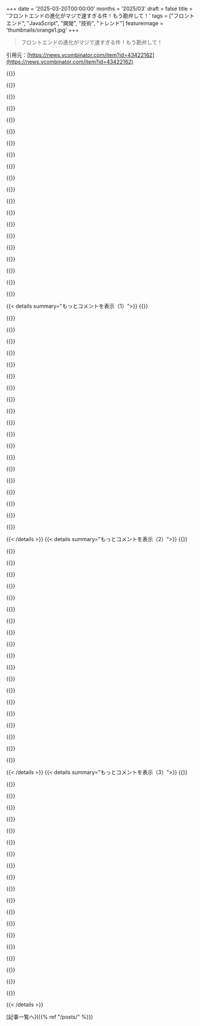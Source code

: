 +++
date = '2025-03-20T00:00:00'
months = '2025/03'
draft = false
title = 'フロントエンドの進化がマジで速すぎる件！もう勘弁して！'
tags = ["フロントエンド", "JavaScript", "開発", "技術", "トレンド"]
featureimage = 'thumbnails/orange1.jpg'
+++

> フロントエンドの進化がマジで速すぎる件！もう勘弁して！

引用元：[https://news.ycombinator.com/item?id=43422162](https://news.ycombinator.com/item?id=43422162)

{{<matomeQuote body="最近FEコードのビルドシステムをyarnからpnpmに乗り換える作業をしてるんだけど、普段はバックエンドエンジニアなんだよね。FEにちょっと手を出しただけで、マジで全部deprecatedになってるのが一番イライラするわ。2022年にapollo CLI使ってた？はい、deprecatedー。graphql-clientとかいう別の設定が必要で、同じオプション全部サポートしてないやつを学んでね！みたいな。古い方使ってpnpmのnode engineチェックをdisableにすればいいじゃんって話だけどさ。dependencyのpatch upgradeしたい？type signatureに頼ってたらご愁傷様！それもpin止めして、誰かがsignatureをアップデートしてくれるのを祈るしかない。何とか動くようになっても、インストール中にdeprecation warningが大量に出てくるのを見てるだけで気が滅入る。FE開発って、breaking changeとかdeprecationとかを積極的に受け入れすぎじゃない？Rustのプロジェクトを4年くらいやってるけど、サードパーティライブラリでminorなbreaking changeが数回あったくらいで、アプリケーションを大幅に変更する必要があったmajorなbreaking changeは1回だけだったよ。JSだと半年も経たないうちに何かを書き直さなきゃいけないってマジありえないわ。" userName="mplanchard" createdAt="2025-03-20T12:47:12" color="#45d325">}}

{{<matomeQuote body="＞FE開発全体がbreaking changeとかdeprecationを積極的に受け入れてるみたいだよね。<br>これってFEのインフルエンサーがめちゃくちゃ影響してると思うんだよね。FE界隈はSNSとかYouTube、Twitchとかを他の分野より積極的に活用してる気がする。インフルエンサーは常に新しいネタを提供してないと存在意義がないから、常に新しいものを追い求めるんだよね。カンファレンスも活発だし。FEとかJSのカンファレンスって、何かホットな新しいトピックを発表する競争みたいになってるし。FEの講座を売るのも大きな市場だしね。講座のクリエイターは、受講者に700ドルの動画講座を買ってもらわないといけないから、業界を古いものから新しいものへと移行させようと必死になるんだよ。" userName="Aurornis" createdAt="2025-03-20T16:08:32" color="#ff33a1">}}

{{<matomeQuote body="それめっちゃ面白いね。Web開発のインフルエンサーがそんなにデカい存在だって知らなかったわ。調べてみたら、マジで何百万人もフォロワーがいる人がいるんだね。個人的には、動画でコーディングを学ぶのはマジ無理。テキスト媒体じゃん。じっくり見て、考えて、コードを比較して、参照を辿って、関数を調べる時間が欲しいんだよね。動画形式が好きな人がいるのは別に驚かないけど、未だに理解できないんだよな。動画コンテンツで育って、それでコーディング始めたとしても、どこかのタイミングでテキストのドキュメントを参照する必要があるじゃん？そうなったら、テキストにこだわると思うんだけど、動画の方が面白いってことなのかな。" userName="ewzimm" createdAt="2025-03-20T16:31:33" color="">}}

{{<matomeQuote body="＞動画形式が好きな人がいるのは別に驚かないけど、未だに理解できない。<br>だよねー。でも、理由についてちょっと考えがあるんだよね。<br>あなたは本を読むのが早い？<br>私は平均よりは早いと思うよ。私がコーディングのトピックを動画で学ぶのが嫌いな理由の一つは、私の読むスピードに比べてマジで遅すぎるからなんだよね。playback speedを上げまくらないと理解できないし。検索性も悪いし、コードをコピーペーストできないし。アメリカでは読解力の低下が問題になってるらしいじゃん。読書スキルが低い人が増えてるから、動画で学ぶ効率がテキストと大差ないんじゃないかな。それに、読書スキルが低い人ほど読書嫌いな傾向があると思うから、動画は嫌なことを避けるための手段なのかもね。根拠はないけど、他の説明よりは納得できるかな。" userName="koreth1" createdAt="2025-03-21T00:21:45" color="#ff33a1">}}

{{<matomeQuote body="いや、通勤中とか、運転中とか、掃除中とか、ワークアウト中にaudioを聞けるじゃん。私は高いレベルのこととか、トピックの概要を掴むためにaudioが好きだよ。詳細を調べる時はtextを使うけどね。" userName="Swizec" createdAt="2025-03-21T00:54:14" color="">}}

{{<matomeQuote body="＞動画形式が好きな人がいるのは別に驚かない。<br>そういう“人”って、なりきり学生かプログラマーになりたいキッズでしょ。10年のキャリアの中で、Fireshipの動画で学んでるって言う人に会ったことないわ。" userName="wiseowise" createdAt="2025-03-20T17:14:03" color="">}}

{{<matomeQuote body="私はYouTubeのMCUの講義でデータベースの内部構造について学んだよ。マジで良かった。" userName="golergka" createdAt="2025-03-20T18:51:53" color="">}}

{{<matomeQuote body="例えばこれ。<br>https://remix.run/<br>こういう詐欺師が製品の講座を売ってるんだよ。未メンテのRemixアプリが会社にあったら、それは詐欺師が若手devを騙したってこと。<br>彼らはそれを宣伝しまくるんだ。<br>https://kentcdodds.com/blog/a-review-of-my-time-at-remix<br>https://kentcdodds.com/blog/why-i-love-remix<br>https://kentcdodds.com/courses<br>マジ詐欺。でも、ほとんどの人は良い人だから騙されちゃうんだよね。そして、こういうインフルエンサーが出てくる。彼らはcrypto詐欺と同じように顧客のDiscordを持ってる。<br>Edit: インフルエンサーについての議論で、有名な詐欺師を批判するのをdownvoteする理由がわからない。どのインフルエンサー？その話題が怖い？JS ecosystemの現状は偶然じゃない。<br>HNでもこういうのに騙されて、フロントエンドの問題についてblog postを書く人がいる。<br>https://news.ycombinator.com/item?id=39453767<br>(このスレッド全体が意図的なtestimonialのように見える。)<br>こういうの買うのやめよう。" userName="bloomingkales" createdAt="2025-03-20T17:21:29" color="#ff5c5c">}}

{{<matomeQuote body="Remixはマジで使いやすいと思うけどね。Web standardsを活用してるし(この記事がもっとやるべきだって主張してること)、講座を買わなくても無料で学べるし。講座を売ること自体は別に悪いことじゃないと思うけど、講座を売るために作られたわけじゃないよ。<br>でも、フロントエンドは変化が早すぎるし、frameworkが毎週のようにリリースされるってのは同意。" userName="flufluflufluffy" createdAt="2025-03-20T18:30:47" color="#38d3d3">}}

{{<matomeQuote body="いや、Web standards使ってないでしょ。他のframeworkと同じように独自のmental modelとかgotchaがあるじゃん。" userName="nullpoint420" createdAt="2025-03-20T19:20:55" color="">}}

{{<matomeQuote body="RemixはサーバーサイドレンダリングとSPAをいい感じにつなぐし、ほとんどWeb標準でできてるからマジですごいんだよね。クライアントサイドJSがなくてもRemixアプリは動くし。完璧じゃないけど、メリットはたくさんあるよ。フロントエンドの苦労はマジであるけど、「Webは1999年が最高だったんだから変えるな！」みたいな意見はつまんないし、怠慢だと思う。問題解決のために協力して、流行を追うのも、改善の余地がないフリをするのもやめようぜ。" userName="uhoh-itsmaciek" createdAt="2025-03-20T19:56:00" color="#38d3d3">}}

{{<matomeQuote body="＞mostly with web standards<br>マジでこれな。React Router v6をレガシーなフレームワークとかアプリに統合するときに苦労するんだよね。全部React Router v6にするなら最高だと思うけど。うちの会社じゃRemixとGraphQL Federationに移行してて、めっちゃ大変なんだわ。ExtJSからJQuery、JQueryからReactのクラスコンポーネントとか、色々終わってない移行がいっぱいあってさ。マジで６個くらいのフロントエンド技術を同時に知ってないといけないのが苦痛。しかも、変な自作のコードがいっぱいあるし。" userName="nullpoint420" createdAt="2025-03-20T22:08:02" color="">}}

{{<matomeQuote body="Kent C. Doddsの教材の質は知らないけど、Remixとの関係は短かったみたいだよ。彼が売ってるコースはRemix（オープンソースプロジェクトとか会社）とは関係ないみたいだし。ちなみに、RemixはReact Routerの開発者が作ったオープンソースプロジェクトで、React Routerをもっと便利にするためのものなんだって。React Routerはめっちゃ使われてるJavaScriptライブラリだし、オンラインコースで稼ごうとする詐欺師が作ったものとは全然違うよ。" userName="tshaddox" createdAt="2025-03-20T18:25:15" color="">}}

{{<matomeQuote body="RemixがShopifyに売られた時、Kent C. Doddsもお金もらってんのかな？もしそうなら、Remixを宣伝するときにそれを言わないのはちょっと怪しいよね。いい人だけど、そこは気になるんだよな。" userName="cmgriffing" createdAt="2025-03-20T20:47:41" color="">}}

{{<matomeQuote body="6000件以上のコミットがあって、10時間前にも更新されてるリポジトリを「ただの詐欺」って言うのはフェアじゃないと思うな。" userName="numinoid" createdAt="2025-03-20T17:29:12" color="">}}

{{<matomeQuote body="それが関係あるとは思えないな。詐欺っていうのは、何も提供せずに価値を搾取することだろ。Remixとそれに関連するコースを作った時間で、Reactのコースを作った方がずっと儲かるはずだ。Remixが間違ってる、とか、ダメなフレームワークだ、っていうのは詐欺とは違うと思う。DenoはNodeと同じ作者で、有料プロダクトがあるから詐欺なのか？俺はそう思わないけど。Remixが詐欺目的で作られたって意見には反対だな。Kentほどの人がお金を稼ぐ方法はいくらでもあるのに。" userName="numinoid" createdAt="2025-03-20T17:55:10" color="#45d325">}}

{{<matomeQuote body="昔は、”インフルエンサー”って言ったら、コピープロテクトを解除したり、ローディング画面にイントロを追加したり、ハードウェアじゃ無理だと思われてたアニメーションを作ったりできる人が、匿名グループのハンドルネームで活動してたんだよな。口コミはテープとかフロッピーで、BBSとかで広まってたし。今は、他人のやったことにコメントしたり、単機能のパッケージを作るだけ。" userName="pjmlp" createdAt="2025-03-20T17:20:43" color="">}}

{{<matomeQuote body="確かに、今のテックインフルエンサーになるハードルはめちゃくちゃ低いけど、今まで以上に難しくなってるよね。運ゲー要素が強くなってるってことかも。最近のテックインフルエンサーは、頭もいいし資格もあるけど、特定の分野の専門家ってわけでもないし、革新的でもない。アルゴリズムに選ばれた人たちって感じ。" userName="jongjong" createdAt="2025-03-20T21:58:10" color="#38d3d3">}}

{{<matomeQuote body="＞運ゲー要素が強くなってるってことかも<br>いや、運じゃないよ。カリスマ性だよ。パフォーマンス能力とか、場合によっては道化を演じるスキルとか。人に好かれる才能があるんだよ。学べるけど、プログラミングみたいに一生ものだよ。プログラミングと同じで、生まれつき得意な人もいるけどね。俺は即興演劇と道化の訓練を6年もしてるから、PrimagenとかJoe Roganが何やってるか詳しく説明できるけど、真似できない。前よりは上手くなったけど、彼らのレベルには全然及ばない。" userName="josephg" createdAt="2025-03-21T01:04:15" color="#ff33a1">}}

{{<matomeQuote body="最近になってdevインフルエンサーの動画を見るようになったんだけど（結構楽しい！）、PrimeagenとTheoくらいしか知らないんだよね。おすすめの人がいたら教えてほしいな。どんな人に注目して、何を無視すべきか、自分なりのモデルを作りたいんだ。" userName="ninininino" createdAt="2025-03-20T17:16:47" color="">}}

{{< details summary="もっとコメントを表示（1）">}}
{{<matomeQuote body="Primeはほとんどアンチインフルエンサーだよ。依存関係を増やさないことを推奨することが多いし。AIブームをからかいながら、最新リリースをちゃんとレビューして、コードを学ぶべきだって言ってる。ここで議論されてるようなインフルエンサーとは全然違うと思う。" userName="viraptor" createdAt="2025-03-20T22:09:24" color="#45d325">}}

{{<matomeQuote body="一番ヤバいのは、それがJS/HTMLの上に構築されてるってことだよね。JS/HTMLって、実はすごく安定した技術なのに。15年前に書いた5KLOCのvanilla JSのWebアプリが、一行も変更せずに10人くらいに毎日使われてるんだぜ。Win32アプリよりも長持ちしてる！フロントエンドの変更は、ほとんどが政治的・組織的な問題だと思う。" userName="0x000xca0xfe" createdAt="2025-03-20T15:14:28" color="#785bff">}}

{{<matomeQuote body="数年前に同じことやったけど、マジで面白かったよ。毎週のように変わるReactの依存関係から解放されただけじゃなくて、パフォーマンスも大幅に向上したし（何倍も速くなった）、コードの行数も減ったし、フレームワークのせいで発生した問題を回避する必要がなくなったから、コードもシンプルになったんだよね。Webプラットフォームを長年学んできたから、ライブラリに頼らずに組み込み機能を使えたから簡単だったんだけど、若い開発者はReactしか知らないから、IE6時代の考え方から抜け出せないんだよね。だから生産性は上がるんだけど、依存関係が増えまくって、乗り換えるコストが高くなっちゃうんだ。" userName="acdha" createdAt="2025-03-20T21:07:26" color="#45d325">}}

{{<matomeQuote body="＞若い開発者はReactしか知らないから、IE6時代の考え方から抜け出せないんだよね<br>IE6の最終リリース：2008年<br>IE6をみんなに使わせないようにするキャンペーン：2009年<br>Microsoftがそのキャンペーンに参加：2011年<br>Reactの最初のリリース：2013年" userName="thaumasiotes" createdAt="2025-03-20T22:07:47" color="">}}

{{<matomeQuote body="安定してるから、古いReactとかKnockoutのアプリは、一行も変えなくてもエンドユーザーは問題なく使えるんだよね。不安定なのは、ツール周りとか依存関係の方。BroccoliとBowerを使ってるプロジェクトに戻るのは悪夢だよ。しかも、それってほんの数年前の話。パッケージのバージョンとHomebrewの依存関係の組み合わせを特定しないといけないんだ。" userName="lelandfe" createdAt="2025-03-20T16:02:17" color="#ff5733">}}

{{<matomeQuote body="＞JSの世界では、半年も経たないうちに何かを書き直さないといけない気がする。マジありえない。<br>いや、そんなことないよ。自制心を持って、プロジェクトに取り込むものをちゃんと吟味すればいいんだよ。vanilla JS/jQueryの時代は、”依存関係の管理”って言ったら、.jsファイルをvendor/ディレクトリにコピペするだけだった。それがnodejs/npmが出てきて、モジュールを自分でプログラムせずにダウンロードしろって言われるようになった。でも、その時点で、数千行の隠れたコードを抱えるよりも、自分でコードを書いて、ボランティアにアウトソースすることに疑問を持つ人も多かったんだよね。プロジェクトをちゃんと管理すれば、目に見えない部分を肥大化させずに済むよ。そのためには、自制心を持って、「このライブラリのこの関数だけが必要だから、ライブラリ全体に依存するんじゃなくて、関数をコピペしてテストを追加しよう」って考えに戻る必要がある。だから、これは人とプロセスの問題であって、JavaScriptの問題じゃないんだよね。JS開発者の中には、この問題に悩まされてない人もたくさんいるし。" userName="diggan" createdAt="2025-03-20T13:53:48" color="#ff5c5c">}}

{{<matomeQuote body="わかるー。気をつければ避けられるけど、JavaScriptの問題って気がするな。少なくとも他の言語よりは。変化を受け入れる文化って感じ。マイナーなライブラリから主要なフレームワークまで、RustとかC++、Pythonよりも破壊的な変更がJSの方が多くない？Emacs Lispはアップグレードしても変更しなくていいし、サードパーティのライブラリも滅多にdeprecatedにならないし、丁寧だよね。JSのコードベースを数ヶ月放置すると、今のツールでビルドできなくなったり、セキュリティの脆弱性を修正するためのアップグレードがマジで大変なことになる可能性あるし。" userName="mplanchard" createdAt="2025-03-20T14:03:27" color="">}}

{{<matomeQuote body="JSのUIエコシステムは、AndroidとかiOSみたいなUIエコシステムと比較するべきだよ。UIのない環境じゃなくてさ。ReactとSwiftUIを比べるとかさ。SwiftUIは常に変化してて、破壊的で、まだベータ版みたいな状態が10年続いてるのに、特定のAppleのハードウェアとソフトウェアでしか動かないし。大抵UIKit/Cocoaでもアプリの一部を作る羽目になるし。Reactの方が安定してるって。HTML/JSしか触ったことない人は、恵まれてることに気づいてないんだよ。UI技術の普遍的な難しさをJS特有の問題だと思い込んで、他の環境の方が良いと思い込んでるんだ。" userName="hombre_fatal" createdAt="2025-03-20T16:49:46" color="#ff5733">}}

{{<matomeQuote body="＞JSのUIエコシステムはAndroidやiOSと比べるべき<br>＞HTML/JSしか触ったことない人は恵まれてることに気づいてない<br>Delphi/Free Pascalは20年前のコードがちょっと修正すれば今でもコンパイルできるし、Qtは30年以上開発・メンテされてて、今6th major releaseだし、Win32とかMFC、WinForms、WPFもあるのにね。マジJSエコシステムがあってよかったー。それなしでどうやって生きてきたのか想像もできないわ。" userName="wolvesechoes" createdAt="2025-03-20T17:57:21" color="">}}

{{<matomeQuote body="一方で、React + たくさんのライブラリを使えば、複雑なグラフィックス関連のアプリを数日で書けるんだよね。Win32 APIで同じことをするのに、2005年は数ヶ月かかったよ。Reactによる開発速度はマジでヤバい。" userName="cyberax" createdAt="2025-03-20T19:01:02" color="#ff5c5c">}}

{{<matomeQuote body="フロントエンド開発とかNPM固有の問題じゃないと思うけど、JavaScriptのエコシステム、特にReact周りの文化的な問題だと思う。2015年頃に、みんながコードを学ぶように勧められて、特にJavaScriptとReactを教えるコーディングブートキャンプを通して学んだのが原因かな。同時に、オープンソースへの熱意と、Githubをソフトウェアエンジニアとしての最初の仕事を得るための、より良いLinkedinのようなものとして使うのが流行ったんだよね。<br>その結果、多くの人が'is-odd'のようなくだらないパッケージを作って使ったんだよね。コーディングは簡単だけど危険がいっぱいだから、真剣に取り組むなら使うべきだ、みたいな。" userName="mablopoule" createdAt="2025-03-20T15:53:59" color="">}}

{{<matomeQuote body="最悪なのは文化的な側面だよね。このdeprecatedと破壊的な変更地獄は、何百万ものミクロな選択の結果なんだ。「MultiselectDropdownをMultiSelectButtonDropdownにリネームしよう！コンポーネントのAPIも完全に新しいものに変えちゃおう！クールじゃん！」みたいな。互換性を破壊することのコストを理解する文化がないんだよね。Goは後方互換性の約束があるから、Goのライブラリ開発者の互換性に対する姿勢に影響を与えていると思う。10年前に書いたコードが最新のGoバージョンで完璧にコンパイルされて動くのは素晴らしい体験だよ。<br>JS/Web地獄から抜け出すためにFlutterに乗り換えたんだ。ほとんどのWebスタックの複雑さを忘れられたけど、”パッケージを壊してもOK”みたいな文化がDartエコシステムにも忍び寄ってきててマジ勘弁。" userName="divan" createdAt="2025-03-20T17:03:23" color="#45d325">}}

{{<matomeQuote body="JSの文化的な問題は、どの組織もJSを必要としているってことが原因だと思う。その結果、ジュニア/ミッドレベルの開発者が大量にいるし、自然とハイプサイクルが起こりやすいんだよね。もうほとんどの組織はJSスキルで人を雇うべきじゃないんじゃないかな。バックエンドエンジニアを雇って、プログレッシブエンハンスメントされたUIを書くように訓練した方がいいんじゃないかな。" userName="evantbyrne" createdAt="2025-03-20T18:05:08" color="">}}

{{<matomeQuote body="主にフロントエンドエンジニアで、Pythonもやってるけど、マジで同じ気持ち。Pythonはdeprecatedとアップグレード不可能なライブラリと依存関係の寄せ集めだよ。フロントエンドの方がマシだよー。少なくともフロントエンドは、TypeScriptと制限された言語のおかげで被害の範囲が限られてるし。Pythonはマジで何でもできるから、ライブラリ作者も何でもやるんだよ。モジュールのインポート方法を変えたい？どうぞ！メタクラスを作ってクラスの前提を全部ぶっ壊したい？楽しんで！静的型付けが役に立つと思う？無理ゲー。Partial＜T＞みたいなことすらできないし、2つのオブジェクトが同じ型であることを静的にアサートできないし。<br>ライブラリが変わることに文句言ってるけど、Python 2 -> 3の移行はマジでヤバくて、前にいた会社は100M行のPythonモノリスを3にアップグレードする予定はなかったよ。SqlAlchemy 1 -> 2は8段階の移行が必要で、全部書き直さないといけないし。Reactがhooksを追加しただけで文句言うとかマジ？<br>フロントエンドのトレッドミルについての記事はたくさんあるのに、逆のことは誰も文句言わないのなんで？" userName="johnfn" createdAt="2025-03-21T03:55:07" color="#ff5c5c">}}

{{<matomeQuote body="だからEmber.jsが大好きなんだよね。残念ながら、人気は落ちちゃったけど（Reactより100万行のレンダリングが遅いとか、ロード時間が長いとかの理由で）、安定したエコシステムを構築したんだよね！他のフロントエンドライブラリでは、こんなにも安定性と安全なアップグレードに力を入れているのを見たことがないよ。" userName="gtsop" createdAt="2025-03-20T13:05:21" color="#45d325">}}

{{<matomeQuote body="え、今はpnpmを使うべきなの？yarnはどうなったの？npmの何が悪いの？半年くらい目を離したら、インストーラまで変わってるじゃん。npxって何？" userName="fragmede" createdAt="2025-03-20T13:03:14" color="">}}

{{<matomeQuote body="エンジニアなら、コアなWeb技術を理解してれば市場価値を高く保てるってことだね。<br>フロントエンド20年やってきて、色んな変化を見てきたから言えるけど、コア技術を知ってる方がエンジニアとして成長できるのは間違いない。でも、それが就職に有利かっていうと、ちょっぴり疑問。採用担当者はパターン認識しがちだからね。<br>結局、市場価値を上げるにはReactを使いこなせないと厳しい。それが基本で、他の知識はReactができてからって感じかな。著者の意図を誤解してたらごめんね。" userName="localghost3000" createdAt="2025-03-20T15:54:43" color="">}}

{{<matomeQuote body="Webの基礎技術を深く理解してることはめっちゃ重要で、特に大企業じゃ高く評価されるよ。フレームワークなんて engineers からしたら minor detail だからね。すぐに使いこなせるし。だから、深い知識があれば高い市場価値を得られると思う。<br>ただ、君の言うこともわかる。特にコンサルとか契約の仕事だとね。採用担当者の隣で見てると、使いたい技術を知らない人は即落とされる。テクニカルアーキテクトでも同じだよ。スキルがあっても、技術を ramp up するのが嫌なんだって。<br>だから、常に最新技術を追いかけないと、履歴書はゴミ箱行きだよ。" userName="Jcampuzano2" createdAt="2025-03-20T17:05:12" color="#45d325">}}

{{<matomeQuote body="「コア」ってのは「ライブラリなし」って解釈してるよ。ブラウザとHTMLファイルだけで何ができるかってこと。<br>MDNを調べてみるといいかも。<br>dialogって知ってる？<br>＞https://developer.mozilla.org/en-US/docs/Web/HTML/Element/di...<br>MutationObserverは？<br>＞https://developer.mozilla.org/en-US/docs/Web/API/MutationObs...<br>URLは？<br>＞https://developer.mozilla.org/en-US/docs/Web/API/URL_API" userName="tylerchurch" createdAt="2025-03-21T02:20:46" color="#785bff">}}

{{<matomeQuote body="MutationObserverの例を見たんだけどさ。<br>＞if (mutation.type === ”childList”) {<br>＞  console.log(”A child node has been added or removed.”);<br>＞}<br>DOMの変更って、ページのコード以外で起こることある？もしコードが変更したなら、MutationObserverの処理も一緒にやるんじゃない？<br>フロントエンド開発は未経験なんだけど、管理ページを作る必要があって。便利で、時代遅れにならない軽量なフレームワークってないかな？" userName="DidYaWipe" createdAt="2025-03-21T03:37:28" color="">}}


{{< /details >}}
{{< details summary="もっとコメントを表示（2）">}}
{{<matomeQuote body="＞How can such changes occur to the DOM that aren't brought about by other code on the page? And if other code on the page brought them about, why didn't it also perform whatever the MutationObserver is doing?”<br>君の言うとおり、それでもいいんだけど、MutationObserverは複雑さを減らすために使えるよ。「divの中身が変わったら、これをする」って感じで、変化の可能性を全部考えなくてもいいんだ。<br>フレームワークはどれも便利だって言うけどね…！<br>便利そうなのは：<br>・Polyfills：標準APIを使って、ブラウザ間の互換性を保つ。<br>・Web components：JSモジュールをHTMLタグみたいに使えるようにするもの。Litが良いらしい。<br>・Vite：HTMLとかJSをまとめてくれる。高速で信頼性も高い。色んなフレームワークで使われてる。" userName="iainmerrick" createdAt="2025-03-21T12:54:05" color="#785bff">}}

{{<matomeQuote body="ユーザー操作でHTMLがDOMに追加されたとするじゃん？その要素にイベントリスナーを付けたい場合、MutationObserverが要素の追加を検知して、リスナーを付けたり外したりできる。初期化コードは一回書けばOK。" userName="hecanjog" createdAt="2025-03-21T13:59:47" color="#785bff">}}

{{<matomeQuote body="＞How can such changes occur to the DOM that aren't brought about by other code on the page?”<br>・別のチームとか第三者が書いたコードかもしれない<br>・ブラウザ拡張とか bookmarklet が MutationObserver を設定してるかもしれない" userName="joestrouth1" createdAt="2025-03-21T14:01:57" color="">}}

{{<matomeQuote body="UIパターンがあって、要素のスタイルや操作を定義したいとする。ビジネスロジックにそれをさせたくないから、特定の要素を検出するデコレーターを使うと楽になる。（アーキテクチャの経験からの理論的な例だよ）" userName="ivan_gammel" createdAt="2025-03-21T09:16:50" color="">}}

{{<matomeQuote body="DOM、events、CSS、WCAG。TypeScriptならtypeとinterface。NodeならNodeのドキュメントにあるライブラリシステム。それだけだよ。<br>ビルドツールは必要ない。自分で作れるし。" userName="austin-cheney" createdAt="2025-03-21T09:56:06" color="">}}

{{<matomeQuote body="DOMとかeventsとかCSS、WCAGか。TypeScriptやりたいならtypeとかinterfaceキーワード見ればいいし、NodeならNodeのドキュメントのライブラリシステム見ればOK。マジこれだけ。<br>build toolsなんて言ってないし。自分でサクッと作れるし、フレームワークのくだらないこと全部いらない。マジでそれって不安な人が使うか、遅くなるだけだぜ。" userName="austin-cheney" createdAt="2025-03-21T10:01:04" color="">}}

{{<matomeQuote body="30年この業界にいるけど、FEで最高の仕事もいくつかやったし、Reactのプロジェクトやったの去年が初めてなんだよね。俺が変なのかな？React知らなくても困ったことないんだよね。「table stakes」って言い過ぎじゃね？" userName="colordrops" createdAt="2025-03-20T16:41:19" color="#785bff">}}

{{<matomeQuote body="そりゃ「30年の経験」ってのは、履歴書に書いてあるスキルよりも有利に働くことが多いだろうけどさ。ジュニアとかミドルレベルの開発者が自分の能力を示す方法とは違うと思うんだよね。特に応募者がめっちゃ多い時は、パターンマッチングが普通になっちゃってるし。" userName="CognitiveLens" createdAt="2025-03-20T19:38:39" color="">}}

{{<matomeQuote body="俺が今まで働いたところ全部、基本的なCSの知識とかweb標準よりも、フレームワークの専門知識を重視するのを嫌がってたな。そんなに珍しいことじゃないと思うけど。Reactのスキルがあるって言うのは悪いことじゃないけど、それを履歴書全体にしちゃう人もいるよね。" userName="colordrops" createdAt="2025-03-21T00:35:28" color="#38d3d3">}}

{{<matomeQuote body="反論：15年の経験（C++が10年、Angular/Vueが5年）がある同僚が2年も職がないんだよね。Reactの経験がないから。地元の企業は誰も雇ってくれないし（EUの中規模のテックハブ都市）。近いうちに引っ越さないといけないかも。" userName="jakub_g" createdAt="2025-03-21T07:57:52" color="">}}

{{<matomeQuote body="FEの仲間には、APIデザインとかUnix tooling、ネットワーク、テストとか、他のたくさんのことを学んでほしいな。同じことを何度もフレームワークを学び直すんじゃなくて。" userName="coffeebeqn" createdAt="2025-03-20T17:13:53" color="#785bff">}}

{{<matomeQuote body="＞事実として、”市場価値”を最大化したいなら、Reactがめっちゃ得意じゃないといけない。<br>ある意味そうだけど、フルスタックエンジニアは”市場価値”のトップには遠く及ばない。フロントエンドの給料には上限がある。ある程度進むと、もうUIを作る必要はなくなる。" userName="ForTheKidz" createdAt="2025-03-21T07:18:17" color="">}}

{{<matomeQuote body="俺もFEで10年以上、開発経験は20年以上だけど、あなたに同意するよ。<br>ほとんどの企業は、大企業でも、基本的なことを気にしないし、それについて質問もしないし、そういう人を雇わない。「Reactが得意」とか「Next.jsの経験が豊富」とかで判断する。基礎はスクラッチで構築するならいいけど、企業はほとんどそんなことしない。既にあるエコシステムが大きくてドキュメントが充実しているものを使う。それらが得意になれば雇われやすい。基礎は後から学べる。" userName="vlucas" createdAt="2025-03-24T16:10:43" color="#ff5733">}}

{{<matomeQuote body="面接で、特定のフレームワークの経験があるか聞かれたって話を直接聞いたことがあるよ。その人はFEの経験もあって、似たようなフレームワークを使ったことがあったのに、結局、その特定のフレームワークの経験がないって理由で落とされたらしい。<br>だから、基礎も大事だと思うけど、雇われ続けたいなら、それがベストな方法じゃないってのもわかる。" userName="skwee357" createdAt="2025-03-21T14:52:14" color="#ff33a1">}}

{{<matomeQuote body="わかるー。そういうフレームワークって独自のパラダイムとか抽象化を追加してくるから、Webのコアな標準を気にしなくても良くなっちゃうんだよね。でもそれって機会損失でもあると思ってて。標準も進化してるのに、多くのWeb開発者は2015年で止まってて、AngularとかReact、Bootstrapとか使ってるし。CSSだってoklchカラーとか変数とかレイヤーとか色々あるのにね。会社とかデザイナーも、フレームワークに縛られて、今できることを活かせてないんじゃないかな。React Nativeとかもそう。OSとかツールを理解せずに使っちゃうから、widgetとかlive activitiesみたいな機能が作れないんだよね。最高のアプリ体験を提供したいなら、専用のアプリ開発者とデザイナーが必要だよ。" userName="Cthulhu_" createdAt="2025-03-21T16:38:06" color="#45d325">}}

{{<matomeQuote body="いっそのこと、フレームワークを使わないのはどう？HTML5とCSSとVanilla JSで十分できることたくさんあるよ。最初から「フレームワークを選ぼう」ってなるのは間違いだと思うな。大規模なSPAなら別だけど。確かに、フレームワークを使えば無料で手に入るものを自分で書く必要はあるけど、長い目で見ればアップグレードの苦労がない分、むしろ楽だよ。" userName="speleding" createdAt="2025-03-21T12:23:46" color="#38d3d3">}}

{{<matomeQuote body="UIなんてなくても、ASCIIで数字の表を表示するだけで価値を最大化してきた人たちはたくさんいるよ。Perplexityみたいな検索サービスがAPIを食い荒らすようになるだろうし、UIなんて誰も気にしなくなるって。みんな自分のためにデータを見たいんだよ。UIが革新されたのは90年代のreactive-functional-spreadsheetsが最後かな。HTML/ブラウザも一時期はそうだったけど、すぐにsoc．net．brosに悪用されて、結局クローズドなアプリがオープンなインフラの上で動くようになっただけ。" userName="larodi" createdAt="2025-03-21T13:32:43" color="">}}

{{<matomeQuote body="＞どんなフレームワークを選んでも5年後には廃れるよ。<br>フロントエンドエンジニアじゃないんだけど、Reactを10年くらい使ってるよ。Svelteに移行する動きもあるけど、SvelteがReactを超える頃には、それくらい時間が経ってると思う。Angularもそのうち廃れるかもしれないけど、Reactより前からあるし。フロントエンドの進化は早いけど、そこまで酷くないよ。地味な選択をすれば、地味な結果になるってこと。" userName="jchw" createdAt="2025-03-20T15:51:21" color="">}}

{{<matomeQuote body="＞Angularが廃れるかもって話、それは正しいけど、見落としてる点もあると思う。Angular1と2は全く別物だったし。Angular自体も大きく変わってる。standalone componentsとか、新しいtemplate syntaxとか、signalsとか。Reactもそう。functional componentsとhooksが出てきて、パラダイムシフトが起きた。SSRが流行ったと思ったら、SPAになって、またSSRに戻ったりね。" userName="moooo99" createdAt="2025-03-20T19:30:45" color="#ff5733">}}

{{<matomeQuote body="Angular 2がAngular 1と全然違うってのは同意。Angularは安定してなかったし。Reactは初期のリリースを0．xとしてたけど、Angularはv4くらいまで不安定だったと思う。functional componentsは昔からあったけど、hooksはちょっと後から来た感じ。互換性があるのが大事だよね。class componentsも使い続けられるし。" userName="jchw" createdAt="2025-03-20T19:59:31" color="">}}


{{< /details >}}
{{< details summary="もっとコメントを表示（3）">}}
{{<matomeQuote body="Angularの新しいバージョンってサポートがすぐ終わっちゃうから、うちのTLMトラッカーじゃリリース初日からもうリスク扱いだよ！" userName="samspot" createdAt="2025-03-21T16:15:51" color="#ff5733">}}

{{<matomeQuote body="それ、マジで問題だよね。LTSバージョンってことなのに12ヶ月しかサポートないとか短すぎ。" userName="moooo99" createdAt="2025-03-21T23:34:08" color="">}}

{{<matomeQuote body="今のReactって10年前のReactと全然違うじゃん。別のフレームワークって言ってもいいくらい。だから、そういう面もあるよね。" userName="eximius" createdAt="2025-03-20T21:06:21" color="">}}

{{<matomeQuote body="今のReactはhooksとか使うのが主流だけど、昔ながらのクラスベースのコンポーネントもまだ使えるし、新しいのと混ぜて使えるから徐々に移行できるんだよね。deprecationもいくつかあったけど、自動でコード移行するツールもあるし。" userName="nicoburns" createdAt="2025-03-20T23:54:55" color="#785bff">}}

{{<matomeQuote body="10年間React毎日使ってて、EmberとかAngularとかバックエンドのフレームワークも色々使ってきたけど、それには同意できないな。hooksくらいしか意味のある変更なかったと思うし、それだって理解するのに1日、使いこなせるようになるのに1週間くらいだったよ。Reactの基本的な使い方は最初から変わってないし。SQLとReactは一番長く使ってるツールだよ。" userName="cloverich" createdAt="2025-03-21T15:06:06" color="#785bff">}}

{{<matomeQuote body="同じようなこと言ったら、ほとんどのフレームワークも同じだし、JSのパッケージのアップデートも同じだよね。小さな非互換性が積み重なって、結局は作業が発生するってこと。" userName="eximius" createdAt="2025-03-21T16:15:32" color="">}}

{{<matomeQuote body="React Hooksが出てから8年経つけど、Reactのコードはここ8年でそんなに変わってないよ。Reduxを使わなくなったくらいかな。" userName="theknarf" createdAt="2025-03-21T10:31:26" color="#45d325">}}

{{<matomeQuote body="Reactだけ見てればそうかもしれないけど、みんなそうやって使ってるわけじゃないじゃん。8年前はcreate-react-appが出たばっかりでNext.js v2はwebpack 3だったんだよ。create-react-appはもう古いし、Nextも全然違うし。hooksは2019年にリリースされたし。" userName="joestrouth1" createdAt="2025-03-21T14:19:49" color="#785bff">}}

{{<matomeQuote body="ライブラリとかフレームワークが変更されて、プロジェクトのメンテナンスが必要になるのは仕方ないと思うよ。Qtでそうなっても怒らないし。Qtの方が頻度が少ないって言うかもしれないけど、QtはReactよりずっと古いし。Reactが10年前はまだstableだと思われてなかったし。<br>依存関係を少なくして、地味な選択をすれば、10年放置しても最新の依存関係でビルドできないかもしれないけど、全部書き直す必要は絶対ないはず。基礎を学ぶのは良いことだし、依存関係を減らすべきだけど、フレームワークは5年でなくなるから使わない方が良いって言うのは言い過ぎだと思う。" userName="jchw" createdAt="2025-03-20T21:16:03" color="">}}

{{<matomeQuote body="Reactの世界では、水面下で大きなことが起きてると思うな。新しいコンパイラとか、RNの新しいアーキテクチャとか。ほとんどのユーザーは知らないけど、すごいエンジニアが何年もかけて取り組んでる巨大なプロジェクトだよ。" userName="Cthulhu_" createdAt="2025-03-21T16:40:13" color="#785bff">}}

{{<matomeQuote body="Reactを10年くらいやってるんだけど、Svelte 5を数日前から触り始めたんだよね。マジでシンプルで使いやすい！簡単な在庫管理アプリを作ってみたら、bundle sizeが9kb(gzip)でビビった。他のフレームワークより全然小さいし、htmxよりも小さいってどういうことなの。" userName="jilles" createdAt="2025-03-20T19:14:55" color="#ff33a1">}}

{{<matomeQuote body="Svelte 5はマジで革新的だと思う。ただのフレームワークって感じがしないんだよね。生のHTML、CSS、JSでフロントエンドを作る延長線上で、最終的に困ることを解決してくれるような、そんな自然な感じ。" userName="sickblastoise" createdAt="2025-03-23T09:15:29" color="#785bff">}}

{{<matomeQuote body="確かにね。「時代遅れ」ってのは言い過ぎかも。古いフレームワークでも、人がいて、雇えるなら、しばらく使えるし。せいぜい「古い」とか「レガシー」って感じかな。誰もいなくなったら時代遅れだけどね。" userName="codingdave" createdAt="2025-03-20T16:33:46" color="">}}

{{<matomeQuote body="使えるけど、そのうち色々壊れてくるんだよね。依存関係は古くてCVEだらけだし（対応しないといけない契約になってるかも）。開発ツールの拡張機能はもうメンテされてないし、Sentryもサポートやめちゃうし。<br>新しいバージョンとか別のフレームワークに移行したいけど、色々変わってて大変。結局、フロントエンドを書き換えるだけの無駄な時間を過ごすことになるんだ。終わったと思ったらTailwind 4が出たりして。" userName="9dev" createdAt="2025-03-20T20:09:41" color="#ff33a1">}}

{{<matomeQuote body="偶然だけど、Tailwind v3からv4に移行したばかりなんだよね。Tailwindはあんまり好きじゃないんだけど。移行ツールが全部やってくれたよ。実行したら、v3じゃなくてv4でビルドできて動いた。" userName="jchw" createdAt="2025-03-20T21:01:56" color="#785bff">}}

{{<matomeQuote body="Reactだけじゃなくて、同僚がインストールしたよくわからないパッケージも問題なんだよね。" userName="endemic" createdAt="2025-03-20T17:41:52" color="">}}

{{<matomeQuote body="そうそう！マジでやめてほしい！数年しかメンテされないような適当なパッケージを入れるのは、メンテ的にもbundle size的にも最悪。自分でやるのは面倒だけど、そこまで大変じゃないし。<br>どうしてもサードパーティのパッケージを使うなら、ちゃんとサポートされてるか、長年活動してる開発者とか組織がバックにいるか、ライブラリ自体が成熟してるか、くらいは確認してほしい。" userName="jchw" createdAt="2025-03-20T17:56:36" color="#785bff">}}

{{<matomeQuote body="10年前に始めたReactと同じバージョン使ってる？そもそも10年前のReact使える？10年前のプロジェクトを今ビルドできる？" userName="mlboss" createdAt="2025-03-20T17:40:14" color="">}}

{{<matomeQuote body="前の職場では、2013年頃のClojureScriptのコードベースで、ReactベースのUIだったんだ。ClojureScriptとReactの大きなアップグレードを10年間乗り越えて、git blameで2013年〜2014年のコードがたくさん残ってたよ。<br>ClojureScriptは後方互換性を重視してるから、あまり変わらなかったんだと思う。Reactのコードも、ビジネス要件を満たしてて「動いてた」から、2013年から2022年まで全然変わってなかったり。<br>もうそこでは働いてないけど、初期のフロントエンドを今ビルドできない理由はないと思う。最近はTypeScriptでフロントエンド書いてて、React、TypeScript、色んなライブラリのアップグレードを乗り越えてるよ。<br>ただ、ライブラリのリリース速度は、他のエコシステム(Clojure, Java, Rustとか)に比べてマジで早い。" userName="koito17" createdAt="2025-03-20T17:52:29" color="#ff5733">}}

{{<matomeQuote body="話を変えてるじゃん！メンテが全く必要ないなんて言ってないよ。5年ごとに全てが崩壊するわけじゃないって言ってるだけ。<br>フロントエンド以外でも、10年前のプロジェクトはかなりヤバい状態になってると思う。C/C++のプロジェクトでも、コンパイラの改良でコンパイルできなくなることだってあるし。<br>2015年のReactプログラムなら、今のReactで動くようにするのはそんなに難しくないと思う。Reactの一番大きな変化は、createClassからECMAScript 2015 classesへの移行だった。ReactはECMAScript 2015 classesが登場する前にリリースされたけど、すぐに採用された。だから、10年前のプロジェクトはECMAScript 2015 classesを使ってるはず。もし違ったら、機械的に移行できる。他にも互換性がなくなる可能性はあるけど、全部ドキュメントされてるし、アプリを全部書き換える必要はないよ。<br>10年前のプロジェクトを、10年前のReactでビルドできるかって？できるよ。古いNode.jsが必要になるだろうけど、npmにはまだ古いパッケージが全部あるし。" userName="jchw" createdAt="2025-03-20T18:13:41" color="#38d3d3">}}


{{< /details >}}


[記事一覧へ]({{% ref "/posts/" %}})
